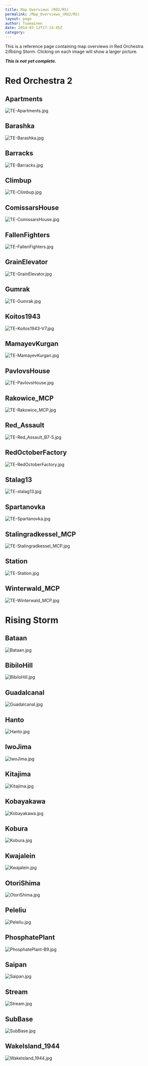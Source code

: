 ```yaml
---
title: Map Overviews (RO2/RS)
permalink: /Map_Overviews_(RO2/RS)
layout: page
author: Tuomainen
date: 2014-03-12T17:14:45Z
category: 
---
```

This is a reference page containing map overviews in Red Orchestra
2/Rising Storm. Clicking on each image will show a larger picture.

***This is not yet complete.***

# Red Orchestra 2

## Apartments

![TE-Apartments.jpg](TE-Apartments.jpg "TE-Apartments.jpg")

## Barashka

![TE-Barashka.jpg](TE-Barashka.jpg "TE-Barashka.jpg")

## Barracks

![TE-Barracks.jpg](TE-Barracks.jpg "TE-Barracks.jpg")

## Climbup

![TE-Climbup.jpg](TE-Climbup.jpg "TE-Climbup.jpg")

## ComissarsHouse

![TE-ComissarsHouse.jpg](TE-ComissarsHouse.jpg "TE-ComissarsHouse.jpg")

## FallenFighters

![TE-FallenFighters.jpg](TE-FallenFighters.jpg "TE-FallenFighters.jpg")

## GrainElevator

![TE-GrainElevator.jpg](TE-GrainElevator.jpg "TE-GrainElevator.jpg")

## Gumrak

![TE-Gumrak.jpg](TE-Gumrak.jpg "TE-Gumrak.jpg")

## Koitos1943

![TE-Koitos1943-V7.jpg](TE-Koitos1943-V7.jpg "TE-Koitos1943-V7.jpg")

## MamayevKurgan

![TE-MamayevKurgan.jpg](TE-MamayevKurgan.jpg "TE-MamayevKurgan.jpg")

## PavlovsHouse

![TE-PavlovsHouse.jpg](TE-PavlovsHouse.jpg "TE-PavlovsHouse.jpg")

## Rakowice\_MCP

![TE-Rakowice\_MCP.jpg](TE-Rakowice_MCP.jpg "TE-Rakowice_MCP.jpg")

## Red\_Assault

![TE-Red\_Assault\_B7-5.jpg](TE-Red_Assault_B7-5.jpg
"TE-Red_Assault_B7-5.jpg")

## RedOctoberFactory

![TE-RedOctoberFactory.jpg](TE-RedOctoberFactory.jpg
"TE-RedOctoberFactory.jpg")

## Stalag13

![TE-stalag13.jpg](TE-stalag13.jpg "TE-stalag13.jpg")

## Spartanovka

![TE-Spartanovka.jpg](TE-Spartanovka.jpg "TE-Spartanovka.jpg")

## Stalingradkessel\_MCP

![TE-Stalingradkessel\_MCP.jpg](TE-Stalingradkessel_MCP.jpg
"TE-Stalingradkessel_MCP.jpg")

## Station

![TE-Station.jpg](TE-Station.jpg "TE-Station.jpg")

## Winterwald\_MCP

![TE-Winterwald\_MCP.jpg](TE-Winterwald_MCP.jpg "TE-Winterwald_MCP.jpg")

# Rising Storm

## Bataan

![Bataan.jpg](Bataan.jpg "Bataan.jpg")

## BibiloHill

![BibiloHill.jpg](BibiloHill.jpg "BibiloHill.jpg")

## Guadalcanal

![Guadalcanal.jpg](Guadalcanal.jpg "Guadalcanal.jpg")

## Hanto

![Hanto.jpg](Hanto.jpg "Hanto.jpg")

## IwoJima

![IwoJima.jpg](IwoJima.jpg "IwoJima.jpg")

## Kitajima

![Kitajima.jpg](Kitajima.jpg "Kitajima.jpg")

## Kobayakawa

![Kobayakawa.jpg](Kobayakawa.jpg "Kobayakawa.jpg")

## Kobura

![Kobura.jpg](Kobura.jpg "Kobura.jpg")

## Kwajalein

![Kwajalein.jpg](Kwajalein.jpg "Kwajalein.jpg")

## OtoriShima

![OtoriShima.jpg](OtoriShima.jpg "OtoriShima.jpg")

## Peleliu

![Peleliu.jpg](Peleliu.jpg "Peleliu.jpg")

## PhosphatePlant

![PhosphatePlant-B9.jpg](PhosphatePlant-B9.jpg "PhosphatePlant-B9.jpg")

## Saipan

![Saipan.jpg](Saipan.jpg "Saipan.jpg")

## Stream

![Stream.jpg](Stream.jpg "Stream.jpg")

## SubBase

![SubBase.jpg](SubBase.jpg "SubBase.jpg")

## WakeIsland\_1944

![WakeIsland\_1944.jpg](WakeIsland_1944.jpg "WakeIsland_1944.jpg")

